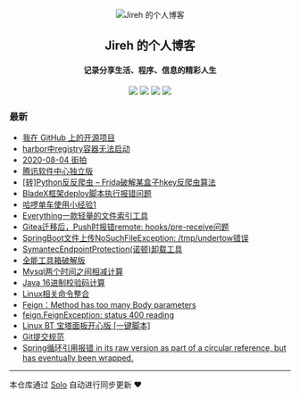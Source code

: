 <p align="center"><img alt="Jireh 的个人博客" src="https://img.hacpai.com/avatar/1532946657098_1532946825204.jpeg"></p><h2 align="center">
Jireh 的个人博客
</h2>

<h4 align="center">记录分享生活、程序、信息的精彩人生</h4>
<p align="center"><a title="Jireh 的个人博客" target="_blank" href="https://github.com/lastle/solo-blog"><img src="https://img.shields.io/github/last-commit/lastle/solo-blog.svg?style=flat-square&color=FF9900"></a>
<a title="GitHub repo size in bytes" target="_blank" href="https://github.com/lastle/solo-blog"><img src="https://img.shields.io/github/repo-size/lastle/solo-blog.svg?style=flat-square"></a>
<a title="Solo Version" target="_blank" href="https://github.com/88250/solo/releases"><img src="https://img.shields.io/badge/solo-4.3.0-f1e05a.svg?style=flat-square&color=blueviolet"></a>
<a title="Hits" target="_blank" href="https://github.com/88250/hits"><img src="https://hits.b3log.org/lastle/solo-blog.svg"></a></p>

### 最新

* [我在 GitHub 上的开源项目](https://www.lyile.cn/my-github-repos)
* [harbor中registry容器无法启动](https://www.lyile.cn/articles/2020/08/08/1596850536051.html)
* [2020-08-04 街拍](https://www.lyile.cn/articles/2020/08/05/1596620318994.html)
* [腾讯软件中心独立版](https://www.lyile.cn/articles/2020/08/04/1596544198054.html)
* [[转]Python反反爬虫 – Frida破解某盒子hkey反爬虫算法](https://www.lyile.cn/articles/2020/07/30/1596118953825.html)
* [BladeX框架deploy脚本执行报错问题](https://www.lyile.cn/articles/2020/07/28/1595919718622.html)
* [哈啰单车使用小经验1](https://www.lyile.cn/articles/2020/07/27/1595850910345.html)
* [Everything一款轻量的文件索引工具](https://www.lyile.cn/articles/2020/07/06/1594024917042.html)
* [Gitea迁移后，Push时报错remote: hooks/pre-receive问题](https://www.lyile.cn/articles/2020/06/29/1593421949680.html)
* [SpringBoot文件上传NoSuchFileException: /tmp/undertow错误](https://www.lyile.cn/articles/2020/06/13/1592016051139.html)
* [SymantecEndpointProtection(诺顿)卸载工具](https://www.lyile.cn/articles/2020/06/11/1591840735258.html)
* [全能工具箱破解版](https://www.lyile.cn/articles/2020/06/10/1591751784525.html)
* [Mysql两个时间之间相减计算](https://www.lyile.cn/articles/2020/06/05/1591337531855.html)
* [Java 16进制校验码计算](https://www.lyile.cn/articles/2020/05/28/1590632115579.html)
* [Linux相关命令整合](https://www.lyile.cn/articles/2020/05/06/1588754636951.html)
* [Feign：Method has too many Body parameters](https://www.lyile.cn/articles/2020/04/17/1587093649689.html)
* [feign.FeignException: status 400 reading ](https://www.lyile.cn/articles/2020/04/15/1586921042576.html)
* [Linux BT 宝塔面板开心版 [一键脚本]](https://www.lyile.cn/articles/2020/04/14/1586846449806.html)
* [Git提交规范](https://www.lyile.cn/articles/2020/04/13/1586763563287.html)
* [Spring循环引用报错 in its raw version as part of a circular reference, but has eventually been wrapped. ](https://www.lyile.cn/articles/2020/04/10/1586502391529.html)



---

本仓库通过 [Solo](https://github.com/88250/solo) 自动进行同步更新 ❤️ 